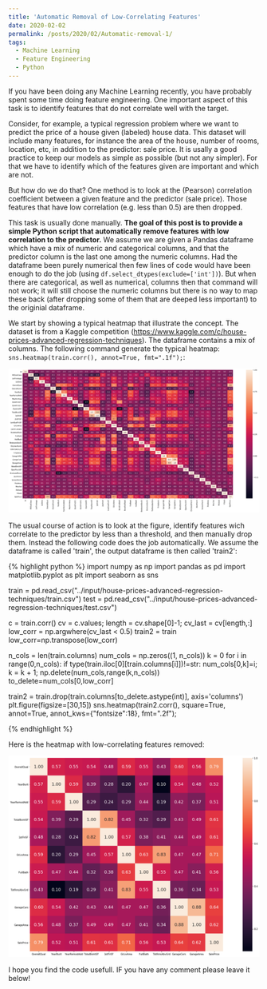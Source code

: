 ```yaml
---
title: 'Automatic Removal of Low-Correlating Features'
date: 2020-02-02
permalink: /posts/2020/02/Automatic-removal-1/
tags:
  - Machine Learning
  - Feature Engineering
  - Python
---
```

  
If you have been doing any Machine Learning recently, you have probably spent some time doing feature engineering. One important aspect of this task is to identify features that do not correlate well with the target.

Consider, for example, a typical regression problem where we want to predict the price of a house given (labeled) house data. This dataset will include many features, for instance the area of the house, number of rooms, location, etc, in addition to the predictor: sale price. It is usally a good practice to keep our models as simple as possible (but not any simpler). For that we have to identify which of the features given are important and which are not.

But how do we do that? One method is to look at the (Pearson) correlation coefficient between a given feature and the predictor (sale price). Those features that have low correlation (e.g. less than 0.5) are then dropped.

This task is usually done manually. **The goal of this post is to provide a simple Python script that automatically remove features with low correlation to the predictor.** We assume we are given a Pandas dataframe which have a mix of numeric and categorical columns, and that the predictor column is the last one among the numeric columns. Had the dataframe been purely numerical then few lines of code would have been enough to do the job (using `df.select_dtypes(exclude=['int'])`). But when there are categorical, as well as numerical, columns then that command will not work; it will still choose the numeric columns but there is no way to map these back (after dropping some of them that are deeped less important) to the originial dataframe.

We start by showing a typical heatmap that illustrate the concept. The dataset is from a Kaggle competition (https://www.kaggle.com/c/house-prices-advanced-regression-techniques). The dataframe contains a mix of columns. The following command generate the typical heatmap: `sns.heatmap(train.corr(), annot=True, fmt=".1f");`:

![Heatmap with all features included](/images/heat1.png)

The usual course of action is to look at the figure, identify features wich correlate to the predictor by less than a threshold, and then manually drop them. Instead the following code does the job automatically. We assume the dataframe is called 'train', the output dataframe is then called 'train2':

{% highlight python %}
import numpy as np
import pandas as pd
import matplotlib.pyplot as plt
import seaborn as sns

train = pd.read_csv("../input/house-prices-advanced-regression-techniques/train.csv")
test = pd.read_csv("../input/house-prices-advanced-regression-techniques/test.csv")

c = train.corr()
cv = c.values; length = cv.shape[0]-1;
cv_last = cv[length,:]
low_corr = np.argwhere(cv_last < 0.5)
train2 = train
low_corr=np.transpose(low_corr)

n_cols = len(train.columns)
num_cols = np.zeros((1, n_cols))
k = 0
for i in range(0,n_cols):
    if type(train.iloc[0][train.columns[i]])!=str:
        num_cols[0,k]=i; k = k + 1;
np.delete(num_cols,range(k,n_cols))
to_delete=num_cols[0,low_corr]

train2 = train.drop(train.columns[to_delete.astype(int)],  axis='columns')
plt.figure(figsize=[30,15])
sns.heatmap(train2.corr(), square=True, annot=True, annot_kws={"fontsize":18}, fmt=".2f");

{% endhighlight %}

Here is the heatmap with low-correlating features removed:

![Heatmap with some features included](/images/heat2.png)

I hope you find the code usefull. IF you have any comment please leave it below!
